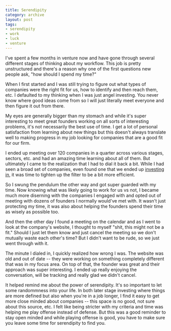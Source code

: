 ```yaml
---
title: Serendipity
category: archive
layout: post
tags: 
- serendipity
- work
- luck
- venture
---
```


I've spent a few months in venture now and have gone through several different stages of thinking about my workflow. This job is pretty unstructured and there's a reason why one of the first questions new people ask, "how should I spend my time?"

When I first started and I was still trying to figure out what types of companies were the right fit for us, how to identify and then reach them, etc. I defaulted to my thinking when I was just angel investing. You never know where good ideas come from so I will just literally meet everyone and then figure it out from there. 

My eyes are generally bigger than my stomach and while it's super interesting to meet great founders working on all sorts of interesting problems, it's not necessarily the best use of time. I get a lot of personal satisfaction from learning about new things but this doesn't always translate well to making progress in my job looking for companies that are a good fit for our firm.

I ended up meeting over 120 companies in a quarter across various stages, sectors, etc. and had an amazing time learning about all of them. But ultimately I came to the realization that I had to dial it back a bit. While I had seen a broad set of companies, even found one that we ended up [investing in](https://techcrunch.com/2020/05/21/spruce-is-eliminating-the-drudgery-of-real-estate-and-has-29m-more-from-scale-to-make-sales-easy), it was time to tighten up the filter to be a bit more efficient.

So I swung the pendulum the other way and got super guarded with my time. Now knowing what was likely going to work for us vs not, I became much more diserning with the companies I engaged with and opted out of meeting with dozens of founders I normally would've met with. It wasn't just protecting my time, it was also about helping the founders spend their time as wisely as possible too. 

And then the other day I found a meeting on the calendar and as I went to look at the company's website, I thought to myself "shit, this might not be a fit." Should I just let them know and just cancel the meeting so we don't mutually waste each other's time? But I didn't want to be rude, so we just went through with it. 

The minute I dialed in, I quickly realized how wrong I was. The website was old and out of date -- they were working on something completely different that was in my focus area. On top of that, the founder was great and their approach was super interesting. I ended up really enjoying the conversation, will be tracking and really glad we didn't cancel.

It helped remind me about the power of serendipity. It's so important to let some randommness into your life. In both later stage investing where things are more defined but also when you're in a job longer, I find it easy to get more close minded about companies -- this space is no good, not sure about this source, etc. I felt like being stricter with my criteria and time was helping me play offense instead of defense. But this was a good reminder to stay open minded and while playing offense is good, you have to make sure you leave some time for serendipity to find you. 